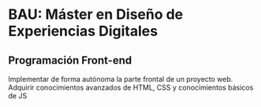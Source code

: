 # BAU: Máster en Diseño de Experiencias Digitales

## Programación Front-end

Implementar de forma autónoma la parte frontal de un proyecto web. Adquirir conocimientos avanzados de HTML, CSS y conocimientos básicos de JS
